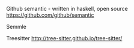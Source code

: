 Github semantic - written in haskell, open source
https://github.com/github/semantic

Semmle


Treesitter
http://tree-sitter.github.io/tree-sitter/
